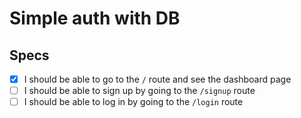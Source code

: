# Simple auth with DB

## Specs

- [x] I should be able to go to the `/` route and see the dashboard page
- [ ] I should be able to sign up by going to the `/signup` route
- [ ] I should be able to log in by going to the `/login` route